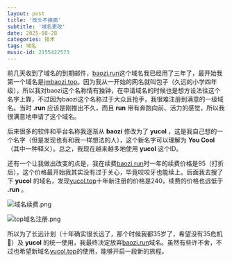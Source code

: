 ```yaml
---
layout: post
title: '改头不换面'
subtitle: '域名更改'
date: 2025-08-28
categories: 技术
tags: 域名
music-id: 2155422573
---
```



前几天收到了域名的到期邮件，[baozi.run](https://baozi.run)这个域名我已经用了三年了，最开始我第一个域名是[jmbaozi.top](https://jmbaozi.top)。因为我从一开始的网名就叫包子（久远的小学四年级），所以我对baozi这个名称情有独钟，在申请域名的时候也是想方设法往这个名字上靠，不过因为baozi这个名称过于大众且抢手，我很难注册到满意的一级域名。当时 **.run** 应该是刚推出不久，而且 **run** 带有奔跑向前、活力的感觉，所以我很满意地申请了这个域名。

后来很多的软件和平台名称我逐渐从 **baozi** 修改为了 **yucol** ，这是我自己想的一个名字（但是发现也有和我一样想法的人），这个新名字可以理解为 **You Cool** （其中一种释义）。总之，我现在越来越多地使用 **yucol** 这个ID。

还有一个让我做出改变的点是，我在续费[baozi.run](https://baozi.run)时一年的续费价格是95（打折后），这个价格最开始我其实没有过于关心，毕竟咬咬牙也能续上。后面我去搜了下 **yucol** 的域名，发现[yucol.top](https://yucol.top)十年新注册的价格是240，续费的价格也远低于 **.run** 。

![域名续费.png](https://tc-new.z.wiki/autoupload/f/QACnIDMv9Liz95dmJpBhiTkT0JCY_cq-vTu2ZlPP-P-yl5f0KlZfm6UsKj-HyTuv/20250828/F75I/1936X190/%E5%9F%9F%E5%90%8D%E7%BB%AD%E8%B4%B9.png)

![top域名注册.png](https://tc-new.z.wiki/autoupload/f/QACnIDMv9Liz95dmJpBhiTkT0JCY_cq-vTu2ZlPP-P-yl5f0KlZfm6UsKj-HyTuv/20250828/f3gn/572X312/top%E5%9F%9F%E5%90%8D%E6%B3%A8%E5%86%8C.png)

所以为了长远计划（十年确实很长远了，那个时候我都35岁了，希望没有35危机🤣）及 **yucol** 的统一使用，我最终决定放弃[baozi.run](https://baozi.run)域名。虽然有些许不舍，不过也希望新域名[yucol.top](https://yucol.top)的使用，能够开启一段新的旅程。